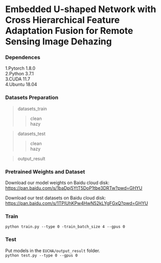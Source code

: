 # Embedded U-shaped Network with Cross Hierarchical Feature Adaptation Fusion for Remote Sensing Image Dehazing
### Dependences
1.Pytorch 1.8.0  
2.Python 3.7.1  
3.CUDA 11.7  
4.Ubuntu 18.04    
### Datasets Preparation
> datasets_train
>> clean  
>> hazy

> datasets_test 
>> clean  
>> hazy

> output_result

### Pretrained Weights and Dataset  
Download our model weights on Baidu cloud disk:  
https://pan.baidu.com/s/1baDpj5YtT5DoP1tbe3DRTw?pwd=GHYU

Download our test datasets on Baidu cloud disk:  
https://pan.baidu.com/s/1TPIUhKPw4HwN52kLYgFGxQ?pwd=GHYU

### Train  
 `python train.py --type 0 -train_batch_size 4 --gpus 0 `

### Test
Put models in the `EUCHA/output_result` folder.   
`python test.py --type 0 --gpus 0  `
